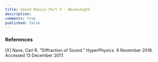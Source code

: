 ```yaml
---
title: Sound Basics Part X - WaveLength
description: 
comments: true
published: false
---
```


[nave-diffraction]: http://hyperphysics.phy-astr.gsu.edu/hbase/Sound/diffrac.html#c1


### References
[<a name="nave-diffraction">X</a>] Nave, Carl R. "Diffraction of Sound." HyperPhysics. 9 November 2016. Accessed 13 December 2017.
